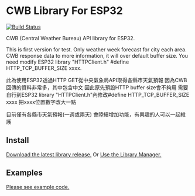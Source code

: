 # CWB Library For ESP32

[![Build Status](https://travis-ci.org/jakalada/Arduino-ADXL345.svg?branch=master)](https://travis-ci.org/jakalada/Arduino-ADXL345)

CWB (Central Weather Bureau) API library for ESP32.

This is first version for test.
Only weather week forecast for city each area.
CWB response data to more information, it will over default buffer size.
You need modify ESP32 library "HTTPClient.h" #define HTTP_TCP_BUFFER_SIZE xxxx.

此為使用ESP32透過HTTP GET從中央氣象局API取得各縣市天氣預報
因為CWB回傳的資料非常多，其中包含中文
因此原先預設HTTP buffer size會不夠用
需要自行到ESP32 library "HTTPClient.h"內修改#define HTTP_TCP_BUFFER_SIZE xxxx
把xxxx位置數字改大一點

目前僅有各縣市天氣預報(一週或兩天)
會陸續增加功能，有興趣的人可以一起維護

## Install

[Download the latest library release.](https://github.com/huangshaun/CWB/releases/latest) Or [Use the Library Manager.](https://www.arduino.cc/en/Guide/Libraries#toc3)


## Examples

[Please see example code.](./examples)

